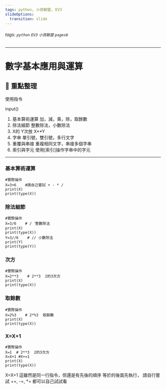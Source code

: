 ```yaml
---
tags: python, 小孩聯盟, EV3
slideOptions:
  transition: slide
---
```

###### tags: `python` `EV3` `小孩聯盟` `pages6`
---
# 數字基本應用與運算

## :memo: 重點整理
使用指令

input()

1. 基本算術運算
加，減，乘，除，取餘數
2. 除法細節
整數除法，小數除法
3. X的 Y次放
X**Y
4. 字串
單引號，雙引號，多行文字
5. 重覆與串接
重複相同文字，串接多個字串
6. 索引與字元
使用[索引]操作字串中的字元
---
### 基本算術運算
```python=
#實際操作
X=3+6    #請自己嘗試 + - * /
print(X)
print(type(X))
```

### 除法細節
```python=
#實際操作
X=3/6    # / ˊ整數除法
print(X)
print(type(X))
Y=3//6    # // 小數除法
print(Y)
print(type(Y))
```
### 次方
```python=
#實際操作
X=2**3    # 2**3  2的3次方
print(X)
print(type(X))
```
### 取餘數
```python=
#實際操作
X=2%3    # 2*%3  取餘數
print(X)
print(type(X))
```
### X=X+1
```python=
#實際操作
X=1  # 2**3  2的3次方
X=X+1 #X+=1
print(X)
print(type(X))
```
X=X+1 這雖然是同一行指令，但還是有先後的順序
 等於的後面先執行，
 請自行嘗試  +=, -=, *= 都可以自己試試看